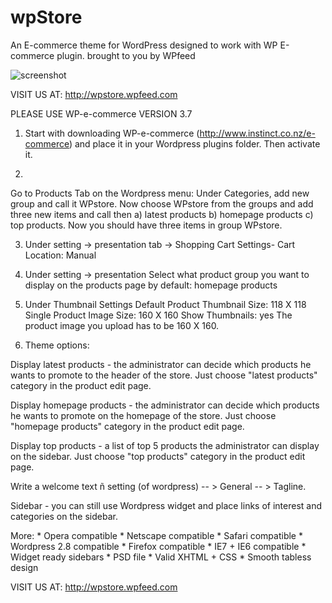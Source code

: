# wpStore
An E-commerce theme for WordPress designed to work with WP E-commerce plugin. brought to you by WPfeed

![screenshot](https://user-images.githubusercontent.com/6608433/229459653-4540faa7-23cc-43f6-9040-b04015f33352.png)

VISIT US AT: http://wpstore.wpfeed.com

PLEASE USE WP-e-commerce VERSION 3.7

1) Start with downloading WP-e-commerce (http://www.instinct.co.nz/e-commerce) and place it in your Wordpress plugins folder. Then activate it. 

2)  
Go to Products Tab on the Wordpress menu:
Under Categories, add new group and call it WPstore.
Now choose WPstore from the groups and add three new items and call then a) latest products b) homepage products c) top products.
Now you should have three items in group WPstore.

3) Under setting -> presentation tab -> Shopping Cart Settings- Cart Location: Manual

4) Under setting -> presentation
Select what product group you want to display on the products page by default: homepage products

3) Under Thumbnail Settings Default Product 
Thumbnail Size: 118 X 118   Single Product Image Size: 160 X 160
Show Thumbnails: yes
The product image you upload has to be 160 X 160.

4) Theme options: 

Display latest products - the administrator can decide which products he wants to promote to the header of the store. Just choose "latest products" category in the product edit page.

Display homepage products - the administrator can decide which products he wants to promote on the homepage of the store. Just choose "homepage products" category in the product edit page.



Display top products - a list of top 5 products the administrator can display on the sidebar. Just choose "top products" category in the product edit page.


Write a welcome text ñ setting (of wordpress) -- > General -- > Tagline.

Sidebar - you can still use Wordpress widget and place  links of interest and categories on the sidebar.

More:
    * Opera compatible
    * Netscape compatible
    * Safari compatible
    * Wordpress 2.8 compatible
    * Firefox compatible
    * IE7 + IE6 compatible
    * Widget ready sidebars
    * PSD file
    * Valid XHTML + CSS
    * Smooth tabless design


VISIT US AT: http://wpstore.wpfeed.com

